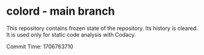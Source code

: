 # colord - main branch

This repository contains frozen state of the repository.
Its history is cleared. It is used only for static code
analysis with Codacy.

Commit Time: 1706763710